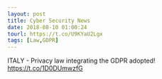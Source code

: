 ```yaml
---
layout: post
title: Cyber Security News
date: 2018-08-10 01:00:24
tourl: https://t.co/U9KYaU2Lgx
tags: [Law,GDPR]
---
```

ITALY - Privacy law integrating the GDPR adopted! https://t.co/1D0DUmwzfG
